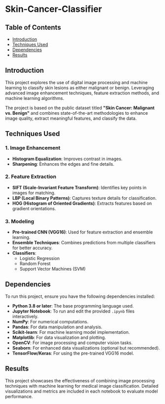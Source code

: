 # Skin-Cancer-Classifier

## Table of Contents
- [Introduction](#introduction)
- [Techniques Used](#techniques-used)
- [Dependencies](#dependencies)
- [Results](#results)


## Introduction

This project explores the use of digital image processing and machine learning to classify skin lesions as either malignant or benign. Leveraging advanced image enhancement techniques, feature extraction methods, and machine learning algorithms.

The project is based on the public dataset titled **"Skin Cancer: Malignant vs. Benign"** and combines state-of-the-art methodologies to enhance image quality, extract meaningful features, and classify the data.


## Techniques Used

### 1. Image Enhancement
- **Histogram Equalization**: Improves contrast in images.
- **Sharpening**: Enhances the edges and fine details.

### 2. Feature Extraction
- **SIFT (Scale-Invariant Feature Transform)**: Identifies key points in images for matching.
- **LBP (Local Binary Patterns)**: Captures texture details for classification.
- **HOG (Histogram of Oriented Gradients)**: Extracts features based on gradient orientations.

### 3. Modeling
- **Pre-trained CNN (VGG16)**: Used for feature extraction and ensemble learning.
- **Ensemble Techniques**: Combines predictions from multiple classifiers for better accuracy.
- **Classifiers**:
  - Logistic Regression
  - Random Forest
  - Support Vector Machines (SVM)


## Dependencies

To run this project, ensure you have the following dependencies installed:

- **Python 3.8 or later**: The base programming language used.
- **Jupyter Notebook**: To run and edit the provided `.ipynb` files interactively.
- **NumPy**: For numerical computations.
- **Pandas**: For data manipulation and analysis.
- **Scikit-learn**: For machine learning model implementation.
- **Matplotlib**: For data visualization and plotting.
- **OpenCV**: For image processing and computer vision tasks.
- **Seaborn**: For enhanced data visualizations (optional but recommended).
- **TensorFlow/Keras**: For using the pre-trained VGG16 model.


## Results

This project showcases the effectiveness of combining image processing techniques with machine learning for medical image classification. Detailed visualizations and metrics are included in each notebook to evaluate model performance.
